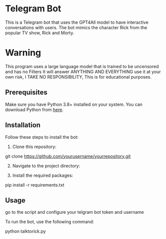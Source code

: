 # Telegram Bot

This is a Telegram bot that uses the GPT4All model to have interactive conversations with users. The bot mimics the character Rick from the popular TV show, Rick and Morty.


# Warning
This program uses a large language model that is trained to be uncensored and has no Filters It will answer ANYTHING AND EVERYTHING use it at your own risk, I TAKE NO RESPONSIBILITY, This is for educational purposes.

## Prerequisites

Make sure you have Python 3.8+ installed on your system. You can download Python from [here](https://www.python.org/downloads/).

## Installation

Follow these steps to install the bot:

1. Clone this repository:

git clone https://github.com/yourusername/yourrepository.git

2. Navigate to the project directory:

3. Install the required packages:

pip install -r requirements.txt

## Usage

go to the script and configure your telgram bot token and username

To run the bot, use the following command:

python talktorick.py
